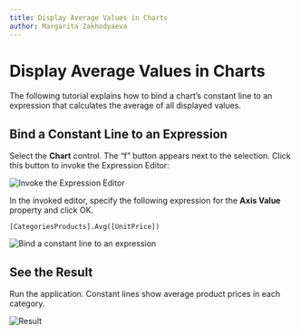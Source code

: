 ```yaml
---
title: Display Average Values in Charts
author: Margarita Zakhodyaeva
---
```

# Display Average Values in Charts

The following tutorial explains how to bind a chart’s constant line to an expression that calculates the average of all displayed values.

## Bind a Constant Line to an Expression

Select the **Chart** control. The “f” button appears next to the selection. Click this button to invoke the Expression Editor:

![Invoke the Expression Editor](../../../../images/xrcontrol-invoke-the-expression-editor.png)

In the invoked editor, specify the following expression for the **Axis Value** property and click OK.

`[CategoriesProducts].Avg([UnitPrice])`

![Bind a constant line to an expression](../../../../images/specify-expression-in-the-expression-editor.png)

## See the Result

Run the application. Constant lines show average product prices in each category.

![Result](../../../../images/average-price-example.png)